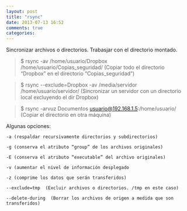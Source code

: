 ```yaml
---
layout: post
title: "rsync"
date: 2013-07-13 16:52
comments: true
categories: 
---
```

Sincronizar archivos o directorios. Trabasjar con el directorio montado.

>$ rsync -av /home/usuario/Dropbox /home/usuario/Copias_seguridad/ (Copiar todo el directorio “Dropbox” en el directorio “Copias_seguridad”)

>$ rsync --exclude=Dropbox -av /media/servidor /home/usuario/servidor/ (Sincronizar un servidor con un directorio local excluyendo el dir Dropbox)

>$ rsync -arvuz Documentos usuario@192.168.1.5:/home/usuario/ (Copiar el directorio en otra máquina)

Algunas opciones:

	-a (respaldar recursivamente directorios y subdirectorios) 

	-g (conserva el atributo “group” de los archivos originales) 

	-E (conserva el atributo “executable” del archivo originales) 

	-v (aumentar el nivel de información desplegado 

	-z (comprime los datos que serán transferidos) 

	--exclude=tmp  (Excluir archivos o directorios. /tmp en este caso)

	--delete-during  (Borrar los archivos de origen a medida que son transferidos) 

